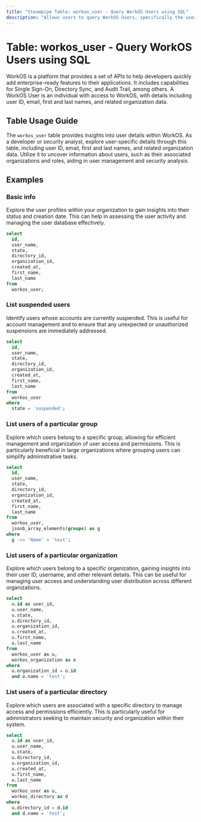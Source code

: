 ```yaml
---
title: "Steampipe Table: workos_user - Query WorkOS Users using SQL"
description: "Allows users to query WorkOS Users, specifically the user's details, providing insights into user data and potential anomalies."
---
```


# Table: workos_user - Query WorkOS Users using SQL

WorkOS is a platform that provides a set of APIs to help developers quickly add enterprise-ready features to their applications. It includes capabilities for Single Sign-On, Directory Sync, and Audit Trail, among others. A WorkOS User is an individual with access to WorkOS, with details including user ID, email, first and last names, and related organization data.

## Table Usage Guide

The `workos_user` table provides insights into user details within WorkOS. As a developer or security analyst, explore user-specific details through this table, including user ID, email, first and last names, and related organization data. Utilize it to uncover information about users, such as their associated organizations and roles, aiding in user management and security analysis.

## Examples

### Basic info
Explore the user profiles within your organization to gain insights into their status and creation date. This can help in assessing the user activity and managing the user database effectively.

```sql
select
  id,
  user_name,
  state,
  directory_id,
  organization_id,
  created_at,
  first_name,
  last_name
from
  workos_user;
```

### List suspended users
Identify users whose accounts are currently suspended. This is useful for account management and to ensure that any unexpected or unauthorized suspensions are immediately addressed.

```sql
select
  id,
  user_name,
  state,
  directory_id,
  organization_id,
  created_at,
  first_name,
  last_name
from
  workos_user
where
  state = 'suspended';
```

### List users of a particular group
Explore which users belong to a specific group, allowing for efficient management and organization of user access and permissions. This is particularly beneficial in large organizations where grouping users can simplify administrative tasks.

```sql
select
  id,
  user_name,
  state,
  directory_id,
  organization_id,
  created_at,
  first_name,
  last_name
from
  workos_user,
  jsonb_array_elements(groups) as g
where
  g ->> 'Name' = 'test';
```

### List users of a particular organization
Explore which users belong to a specific organization, gaining insights into their user ID, username, and other relevant details. This can be useful for managing user access and understanding user distribution across different organizations.

```sql
select
  u.id as user_id,
  u.user_name,
  u.state,
  u.directory_id,
  u.organization_id,
  u.created_at,
  u.first_name,
  u.last_name
from
  workos_user as u,
  workos_organization as o
where
  u.organization_id = o.id
  and o.name = 'test';
```

### List users of a particular directory
Explore which users are associated with a specific directory to manage access and permissions efficiently. This is particularly useful for administrators seeking to maintain security and organization within their system.

```sql
select
  u.id as user_id,
  u.user_name,
  u.state,
  u.directory_id,
  u.organization_id,
  u.created_at,
  u.first_name,
  u.last_name
from
  workos_user as u,
  workos_directory as d
where
  u.directory_id = d.id
  and d.name = 'test';
```